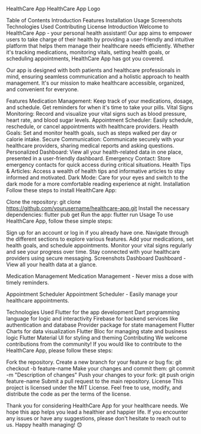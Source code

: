 HealthCare App
HealthCare App Logo

Table of Contents
Introduction
Features
Installation
Usage
Screenshots
Technologies Used
Contributing
License
Introduction
Welcome to HealthCare App - your personal health assistant! Our app aims to empower users to take charge of their health by providing a user-friendly and intuitive platform that helps them manage their healthcare needs efficiently. Whether it's tracking medications, monitoring vitals, setting health goals, or scheduling appointments, HealthCare App has got you covered.

Our app is designed with both patients and healthcare professionals in mind, ensuring seamless communication and a holistic approach to health management. It's our mission to make healthcare accessible, organized, and convenient for everyone.

Features
Medication Management: Keep track of your medications, dosage, and schedule. Get reminders for when it's time to take your pills.
Vital Signs Monitoring: Record and visualize your vital signs such as blood pressure, heart rate, and blood sugar levels.
Appointment Scheduler: Easily schedule, reschedule, or cancel appointments with healthcare providers.
Health Goals: Set and monitor health goals, such as steps walked per day or calorie intake.
Secure Communication: Communicate securely with your healthcare providers, sharing medical reports and asking questions.
Personalized Dashboard: View all your health-related data in one place, presented in a user-friendly dashboard.
Emergency Contact: Store emergency contacts for quick access during critical situations.
Health Tips & Articles: Access a wealth of health tips and informative articles to stay informed and motivated.
Dark Mode: Care for your eyes and switch to the dark mode for a more comfortable reading experience at night.
Installation
Follow these steps to install HealthCare App:

Clone the repository: git clone https://github.com/yourusername/healthcare-app.git
Install the necessary dependencies: flutter pub get
Run the app: flutter run
Usage
To use HealthCare App, follow these simple steps:

Sign up for an account or log in if you already have one.
Navigate through the different sections to explore various features.
Add your medications, set health goals, and schedule appointments.
Monitor your vital signs regularly and see your progress over time.
Stay connected with your healthcare providers using secure messaging.
Screenshots
Dashboard
Dashboard - View all your health data at a glance.

Medication Management
Medication Management - Never miss a dose with timely reminders.

Appointment Scheduler
Appointment Scheduler - Easily manage your healthcare appointments.

Technologies Used
Flutter for the app development
Dart programming language for logic and interactivity
Firebase for backend services like authentication and database
Provider package for state management
Flutter Charts for data visualization
Flutter Bloc for managing state and business logic
Flutter Material UI for styling and theming
Contributing
We welcome contributions from the community! If you would like to contribute to the HealthCare App, please follow these steps:

Fork the repository.
Create a new branch for your feature or bug fix: git checkout -b feature-name
Make your changes and commit them: git commit -m "Description of changes"
Push your changes to your fork: git push origin feature-name
Submit a pull request to the main repository.
License
This project is licensed under the MIT License. Feel free to use, modify, and distribute the code as per the terms of the license.

Thank you for considering HealthCare App for your healthcare needs. We hope this app helps you lead a healthier and happier life. If you encounter any issues or have any suggestions, please don't hesitate to reach out to us. Happy health managing! 😊
